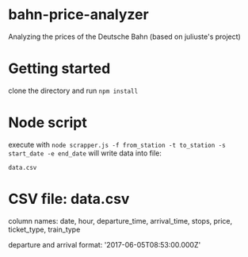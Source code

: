 # bahn-price-analyzer
Analyzing the prices of the Deutsche Bahn (based on juliuste's project)

# Getting started
clone the directory and run `npm install`

# Node script
execute with `node scrapper.js -f from_station -t to_station -s start_date -e end_date`
 will write data into file: 

`data.csv`


# CSV file: data.csv
column names: date, hour, departure_time, arrival_time, stops, price, ticket_type, train_type

departure and arrival format:
'2017-06-05T08:53:00.000Z'

